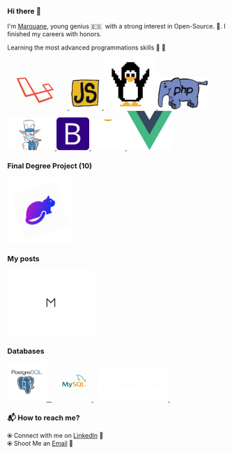 ### Hi there :wave:

I'm [Marouane](https://www.linkedin.com/in/marouane-boukhriss-b183621aa/), young genius :es: &nbsp;with a strong interest in Open-Source. 🎯. I finished my careers with honors. 

Learning the most advanced programmations skills :muscle: :brain:


<p float="left">
  <a href="https://www.laravel.com/" target="_blank" >
    <img src="https://raw.githubusercontent.com/MaruanBO/MaruanBO/master/assets/laravel-wrapper.gif"  height="90" />
  </a>
  <a href="https://www.javascript.com/" target="_blank" >
    <img src="https://raw.githubusercontent.com/MaruanBO/MaruanBO/master/assets/javascript.gif"  height="75" />
  </a>
  <a href="https://www.linux.com/" target="_blank" >
    <img src="https://raw.githubusercontent.com/MaruanBO/MaruanBO/master/assets/linux.gif" width="120" />
  </a>
  <a href="https://www.php.net/" target="_blank" >
    <img src="https://raw.githubusercontent.com/MaruanBO/MaruanBO/master/assets/php.gif"  height="75" />
  </a>
  <a href="https://en.wikipedia.org/wiki/White_hat_(computer_security)" target="_blank" >
    <img src="https://raw.githubusercontent.com/MaruanBO/MaruanBO/master/assets/white-hat.gif"  height="75" />
  </a>
  <a href="https://getbootstrap.com/" target="_blank" >
    <img src="https://raw.githubusercontent.com/MaruanBO/MaruanBO/master/assets/bootstrap.gif"  height="75" />
  </a>
  <a href="https://www.w3.org/wiki/The_web_standards_model_-_HTML_CSS_and_JavaScript" target="_blank" >
    <img src="https://raw.githubusercontent.com/MaruanBO/MaruanBO/master/assets/html-css-js.gif" height="70" />
  </a>
   <a href="https://www.vuejs.org/" target="_blank" >
    <img src="https://raw.githubusercontent.com/MaruanBO/MaruanBO/master/assets/vuejs.gif"  height="90" />
  </a>
 </p>
  
### Final Degree Project (10)
  
 <p float="left">
  <a href="https://github.com/MaruanBO/switch-home" target="_blank" >
    <img src="https://raw.githubusercontent.com/MaruanBO/MaruanBO/master/assets/logo_animated.gif"  height="150" />
  </a> 
 </p>
  
### My posts

 <p float="left">
  <a href="https://medium.com/@maruan/how-to-create-real-time-simulator-in-laravel-7x-using-pusher-359220a38872" target="_blank" >
    <img src="https://raw.githubusercontent.com/MaruanBO/MaruanBO/master/assets/medium.gif" height="150" />
  </a>
</p>

### Databases
  
 <p float="left">
  <a href="https://www.postgresql.org/" target="_blank" >
    <img src="https://raw.githubusercontent.com/MaruanBO/MaruanBO/master/assets/postgresql.gif" height="90" />&nbsp;&nbsp;
  </a>&nbsp;&nbsp;
  <a href="https://www.mysql.com/" target="_blank" >
    <img src="https://raw.githubusercontent.com/MaruanBO/MaruanBO/master/assets/mysql.gif" height="80" />
  </a>&nbsp;&nbsp;
  <a href="https://www.oracle.com/" target="_blank" >
    <img src="https://raw.githubusercontent.com/MaruanBO/MaruanBO/master/assets/oracle.gif" height="80" />
  </a>&nbsp;&nbsp;
  
</p>

### :mailbox_with_mail: How to reach me? 

  ⦿ Connect with me on [LinkedIn](https://www.linkedin.com/in/marouane-boukhriss-b183621aa/) :santa: <br>
  ⦿ Shoot Me an [Email](mailto:maruanbueno55@gmail.com) :email: <br>
